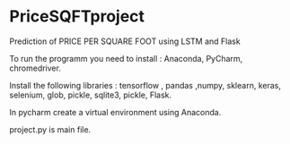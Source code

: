 # PriceSQFTproject
Prediction of PRICE PER SQUARE FOOT using LSTM and Flask



To run the programm you need to install :
Anaconda, PyCharm, chromedriver.

Install the following libraries :
tensorflow , pandas ,numpy, sklearn, keras, selenium,
glob, pickle, sqlite3, pickle, Flask.

In pycharm create a virtual environment using Anaconda.

project.py is main file.

